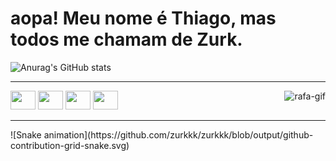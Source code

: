 # aopa! Meu nome é Thiago, mas todos me chamam de Zurk.
![Anurag's GitHub stats](https://github-readme-stats.vercel.app/api?username=zurkkk&show_icons=true&theme=radical)
<hr> 
<div class="image-container">
  <img src="https://cdn.jsdelivr.net/gh/devicons/devicon@latest/icons/css3/css3-original.svg" height="30" width="40"/>
  <img src="https://cdn.jsdelivr.net/gh/devicons/devicon@latest/icons/html5/html5-original.svg" height="30" width="40"/>
  <img src="https://cdn.jsdelivr.net/gh/devicons/devicon@latest/icons/python/python-original.svg" height="30" width="40"/>
  <img src="https://cdn.jsdelivr.net/gh/devicons/devicon@latest/icons/javascript/javascript-original.svg" height="30" width="40"/>
  <img align="right" alt="rafa-gif" src="https://i.pinimg.com/236x/65/7c/1c/657c1cb9fba4de5ff2166c282d323656.jpg">
</div>
<hr>
![Snake animation](https://github.com/zurkkk/zurkkk/blob/output/github-contribution-grid-snake.svg)


